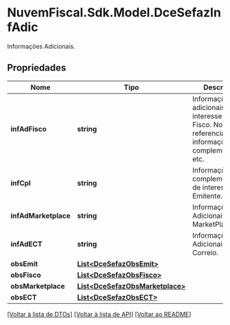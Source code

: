 # NuvemFiscal.Sdk.Model.DceSefazInfAdic
Informações Adicionais.

## Propriedades

Nome | Tipo | Descrição | Comentários
------------ | ------------- | ------------- | -------------
**infAdFisco** | **string** | Informações adicionais de interesse do Fisco.  Norma referenciada, informações complementares, etc. | [optional] 
**infCpl** | **string** | Informações complementares de interesse do Emitente. | [optional] 
**infAdMarketplace** | **string** | Informações Adicionais do MarketPlace. | [optional] 
**infAdECT** | **string** | Informações Adicionais do Correio. | [optional] 
**obsEmit** | [**List&lt;DceSefazObsEmit&gt;**](DceSefazObsEmit.md) |  | [optional] 
**obsFisco** | [**List&lt;DceSefazObsFisco&gt;**](DceSefazObsFisco.md) |  | [optional] 
**obsMarketplace** | [**List&lt;DceSefazObsMarketplace&gt;**](DceSefazObsMarketplace.md) |  | [optional] 
**obsECT** | [**List&lt;DceSefazObsECT&gt;**](DceSefazObsECT.md) |  | [optional] 

[[Voltar à lista de DTOs]](../README.md#documentation-for-models) [[Voltar à lista de API]](../README.md#documentation-for-api-endpoints) [[Voltar ao README]](../README.md)

